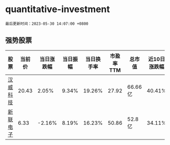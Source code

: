 # quantitative-investment

`最后更新时间：2023-05-30 14:07:00 +0800`

## 强势股票

|股票|当前价|当日涨跌幅|当日振幅|当日换手率|市盈率TTM|总市值|近10日涨跌幅|
|----|----|----|----|----|----|----|----|
|[汉威科技](https://xueqiu.com/S/SZ300007)|20.43|2.05%|9.34%|19.26%|27.92|66.66亿|40.41%|
|[新联电子](https://xueqiu.com/S/SZ002546)|6.33|-2.16%|8.19%|16.23%|50.86|52.8亿|34.11%|

